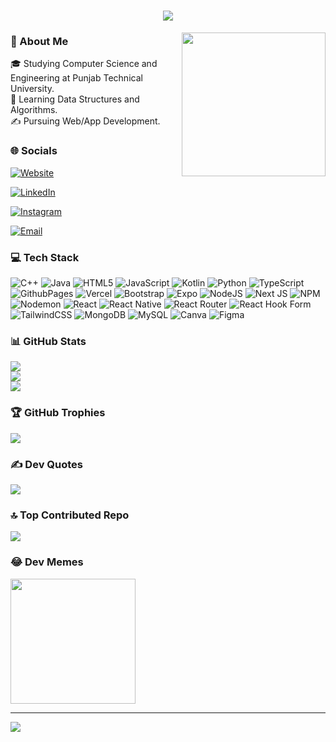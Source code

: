<h1 align="center">
    <img src="https://readme-typing-svg.herokuapp.com/?font=Righteous&size=35&center=true&vCenter=true&width=500&height=70&duration=4000&lines=Hello+There!+👋;+Myself+Aryan!;" />
</h1>

<img align='right' src="https://media.giphy.com/media/Vf3ZKdillTMOOaOho0/giphy.gif" width="230">

### 💫 About Me
🎓   Studying Computer Science and Engineering at Punjab Technical University.<br>
🌱   Learning Data Structures and Algorithms.<br>
✍️   Pursuing Web/App Development.


### 🌐 Socials
<a href="https://iaryank.github.io/iAryan/"><img alt="Website" src="https://img.shields.io/badge/iaryank.github.io/iAryan-blue?style=flat&logo=github"></a>

<a href="https://www.linkedin.com/in/iaryank/"><img alt="LinkedIn" src="https://img.shields.io/badge/LinkedIn-Aryan%20K-blue?style=flat&logo=linkedin"></a>

<a href="https://www.instagram.com/i.aryank/"><img alt="Instagram" src="https://img.shields.io/badge/Instagram-i.aryank-blue?style=flat&logo=instagram"></a>

<a href="mailto:aryankinmail@gmail.com"><img alt="Email" src="https://img.shields.io/badge/Email-aryankinmail@gmail.com-blue?style=flat&logo=gmail"></a>

### 💻 Tech Stack
![C++](https://img.shields.io/badge/c++-%2300599C.svg?style=flat&logo=c%2B%2B&logoColor=white) ![Java](https://img.shields.io/badge/java-%23ED8B00.svg?style=flat&logo=openjdk&logoColor=white) ![HTML5](https://img.shields.io/badge/html5-%23E34F26.svg?style=flat&logo=html5&logoColor=white) ![JavaScript](https://img.shields.io/badge/javascript-%23323330.svg?style=flat&logo=javascript&logoColor=%23F7DF1E) ![Kotlin](https://img.shields.io/badge/kotlin-%237F52FF.svg?style=flat&logo=kotlin&logoColor=white) ![Python](https://img.shields.io/badge/python-3670A0?style=flat&logo=python&logoColor=ffdd54) ![TypeScript](https://img.shields.io/badge/typescript-%23007ACC.svg?style=flat&logo=typescript&logoColor=white) ![GithubPages](https://img.shields.io/badge/github%20pages-121013?style=flat&logo=github&logoColor=white) ![Vercel](https://img.shields.io/badge/vercel-%23000000.svg?style=flat&logo=vercel&logoColor=white) ![Bootstrap](https://img.shields.io/badge/bootstrap-%238511FA.svg?style=flat&logo=bootstrap&logoColor=white) ![Expo](https://img.shields.io/badge/expo-1C1E24?style=flat&logo=expo&logoColor=#D04A37) ![NodeJS](https://img.shields.io/badge/node.js-6DA55F?style=flat&logo=node.js&logoColor=white) ![Next JS](https://img.shields.io/badge/Next-black?style=flat&logo=next.js&logoColor=white) ![NPM](https://img.shields.io/badge/NPM-%23CB3837.svg?style=flat&logo=npm&logoColor=white) ![Nodemon](https://img.shields.io/badge/NODEMON-%23323330.svg?style=flat&logo=nodemon&logoColor=%BBDEAD) ![React](https://img.shields.io/badge/react-%2320232a.svg?style=flat&logo=react&logoColor=%2361DAFB) ![React Native](https://img.shields.io/badge/react_native-%2320232a.svg?style=flat&logo=react&logoColor=%2361DAFB) ![React Router](https://img.shields.io/badge/React_Router-CA4245?style=flat&logo=react-router&logoColor=white) ![React Hook Form](https://img.shields.io/badge/React%20Hook%20Form-%23EC5990.svg?style=flat&logo=reacthookform&logoColor=white) ![TailwindCSS](https://img.shields.io/badge/tailwindcss-%2338B2AC.svg?style=flat&logo=tailwind-css&logoColor=white) ![MongoDB](https://img.shields.io/badge/MongoDB-%234ea94b.svg?style=flat&logo=mongodb&logoColor=white) ![MySQL](https://img.shields.io/badge/mysql-%2300000f.svg?style=flat&logo=mysql&logoColor=white) ![Canva](https://img.shields.io/badge/Canva-%2300C4CC.svg?style=flat&logo=Canva&logoColor=white) ![Figma](https://img.shields.io/badge/figma-%23F24E1E.svg?style=flat&logo=figma&logoColor=white)

### 📊 GitHub Stats
![](https://github-readme-stats.vercel.app/api?username=iAryank&theme=dark&hide_border=false&include_all_commits=true&count_private=true) <br/>
![](https://github-readme-streak-stats.herokuapp.com/?user=iAryank&theme=dark&hide_border=false) <br/>
![](https://github-readme-stats.vercel.app/api/top-langs/?username=iAryank&theme=dark&hide_border=false&include_all_commits=true&count_private=true&layout=compact)

### 🏆 GitHub Trophies
![](https://github-profile-trophy.vercel.app/?username=iAryank&theme=radical&no-frame=false&no-bg=true&margin-w=4)


### ✍️ Dev Quotes
![](https://quotes-github-readme.vercel.app/api?type=horizontal&theme=radical)


### 🔝 Top Contributed Repo
![](https://github-contributor-stats.vercel.app/api?username=iAryank&limit=5&theme=dark&combine_all_yearly_contributions=true)

### 😂 Dev Memes
<img src='https://randommeme-five.vercel.app/' style="height: 200px;" align='center'/>

---
[![](https://visitcount.itsvg.in/api?id=iAryank&icon=8&color=0)](https://visitcount.itsvg.in)

<!-- Proudly created with GPRM ( https://gprm.itsvg.in ) -->
